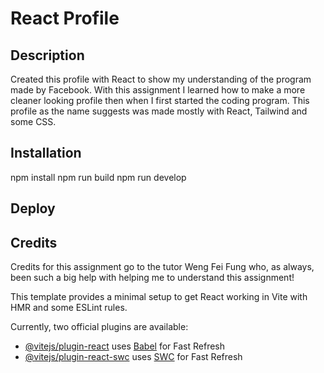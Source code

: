 # React Profile

## Description

Created this profile with React to show my understanding of the program made by Facebook. With this assignment I learned how to make a more cleaner looking profile then when I first started the coding program. This profile as the name suggests was made mostly with React, Tailwind and some CSS.

## Installation

npm install
npm run build
npm run develop

## Deploy

## Credits

Credits for this assignment go to the tutor Weng Fei Fung who, as always, been such a big help with helping me to understand this assignment!

This template provides a minimal setup to get React working in Vite with HMR and some ESLint rules.

Currently, two official plugins are available:

- [@vitejs/plugin-react](https://github.com/vitejs/vite-plugin-react/blob/main/packages/plugin-react/README.md) uses [Babel](https://babeljs.io/) for Fast Refresh
- [@vitejs/plugin-react-swc](https://github.com/vitejs/vite-plugin-react-swc) uses [SWC](https://swc.rs/) for Fast Refresh
